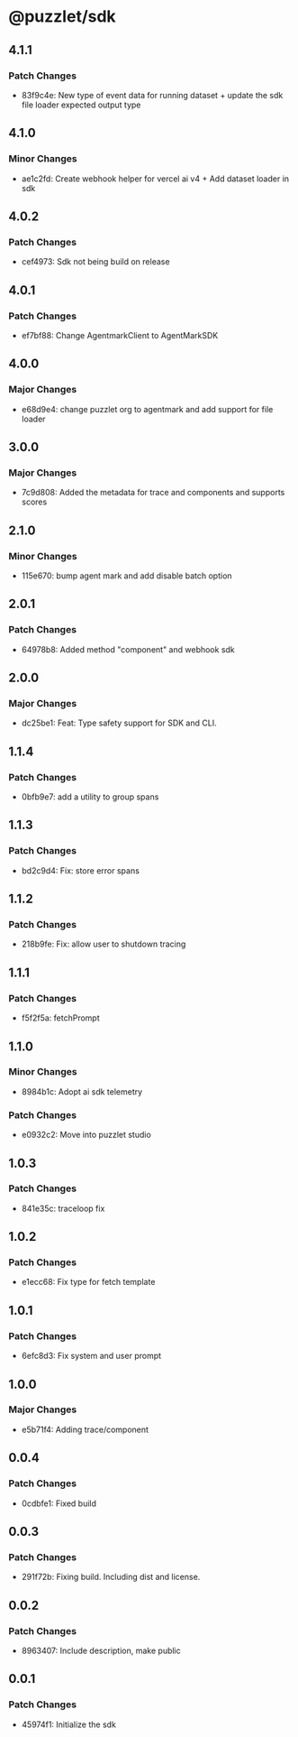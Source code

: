 # @puzzlet/sdk

## 4.1.1

### Patch Changes

- 83f9c4e: New type of event data for running dataset + update the sdk file loader expected output type

## 4.1.0

### Minor Changes

- ae1c2fd: Create webhook helper for vercel ai v4 + Add dataset loader in sdk

## 4.0.2

### Patch Changes

- cef4973: Sdk not being build on release

## 4.0.1

### Patch Changes

- ef7bf88: Change AgentmarkClient to AgentMarkSDK

## 4.0.0

### Major Changes

- e68d9e4: change puzzlet org to agentmark and add support for file loader

## 3.0.0

### Major Changes

- 7c9d808: Added the metadata for trace and components and supports scores

## 2.1.0

### Minor Changes

- 115e670: bump agent mark and add disable batch option

## 2.0.1

### Patch Changes

- 64978b8: Added method "component" and webhook sdk

## 2.0.0

### Major Changes

- dc25be1: Feat: Type safety support for SDK and CLI.

## 1.1.4

### Patch Changes

- 0bfb9e7: add a utility to group spans

## 1.1.3

### Patch Changes

- bd2c9d4: Fix: store error spans

## 1.1.2

### Patch Changes

- 218b9fe: Fix: allow user to shutdown tracing

## 1.1.1

### Patch Changes

- f5f2f5a: fetchPrompt

## 1.1.0

### Minor Changes

- 8984b1c: Adopt ai sdk telemetry

### Patch Changes

- e0932c2: Move into puzzlet studio

## 1.0.3

### Patch Changes

- 841e35c: traceloop fix

## 1.0.2

### Patch Changes

- e1ecc68: Fix type for fetch template

## 1.0.1

### Patch Changes

- 6efc8d3: Fix system and user prompt

## 1.0.0

### Major Changes

- e5b71f4: Adding trace/component

## 0.0.4

### Patch Changes

- 0cdbfe1: Fixed build

## 0.0.3

### Patch Changes

- 291f72b: Fixing build. Including dist and license.

## 0.0.2

### Patch Changes

- 8963407: Include description, make public

## 0.0.1

### Patch Changes

- 45974f1: Initialize the sdk
